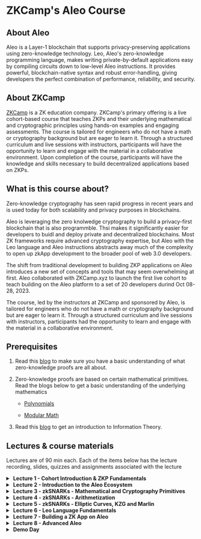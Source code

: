 # ZKCamp's Aleo Course

## About Aleo
Aleo is a Layer-1 blockchain that supports privacy-preserving applications using zero-knowledge technology. Leo, Aleo's zero-knowledge programming language, makes writing private-by-default applications easy by compiling circuits down to low-level Aleo instructions. It provides powerful, blockchain-native syntax and robust error-handling, giving developers the perfect combination of performance, reliability, and security.

## About ZKCamp
[ZKCamp](www.zkcamp.xyz) is a ZK education company. ZKCamp's primary offering is a live cohort-based course that teaches ZKPs and their underlying mathematical and cryptographic principles using hands-on examples and engaging assessments. The course is tailored for engineers who do not have a math or cryptography background but are eager to learn it. Through a structured curriculum and live sessions with instructors, participants will have the opportunity to learn and engage with the material in a collaborative environment. Upon completion of the course, participants will have the knowledge and skills necessary to build decentralized applications based on ZKPs.


## What is this course about?

Zero-knowledge cryptography has seen rapid progress in recent years and is used today for both scalability and privacy purposes in blockchains.

Aleo is leveraging the zero knolwedge cryptography to build a privacy-first blockchain that is also programmble. Thsi makes it significantly easier for developers to buidl and deploy private and decentralized blockchains.
Most ZK frameworks require advanced cryptography expertise, but Aleo with the Leo language and Aleo instructions abstracts away much of the complexity to open up zkApp development to the broader pool of web 3.0 developers.

The shift from traditional development to building ZKP applications on Aleo introduces a new set of concepts and tools that may seem overwhelming at first. Aleo collaborated with ZKCamp.xyz to launch the first live cohort to teach building on the Aleo platform to a set of 20 developers durind Oct 08-28, 2023. 

 The course, led by the instructors at ZKCamp and sponsored by Aleo, is tailored for engineers who do not have a math or cryptography background but are eager to learn it. Through a structured curriculum and live sessions with instructors, participants had the opportunity to learn and engage with the material in a collaborative environment. 

## Prerequisites

1. Read this [blog](https://www.zkcamp.xyz/blog/what-is-a-zkp-anyway) to make sure you have a basic understanding of what zero-knowledge proofs are all about.
2. Zero-knowledge proofs are based on certain mathematical primitives. Read the blogs below to get a basic understanding of the underlying mathematics

    * [Polynomials](https://www.zkcamp.xyz/blog/you-cant-understand-zkps-without-understanding-polynomials)

    * [Modular Math](https://www.zkcamp.xyz/blog/why-we-use-modular-math-for-zero-knowledge-proofs)

3. Read this [blog](https://www.zkcamp.xyz/blog/information-theory) to get an introduction to Information Theory.


## Lectures & course materials
Lectures are of 90 min each. Each of the items below has the lecture recording, slides, quizzes and assignments associated with the lecture

<details>
<summary><b>&nbsp;Lecture 1 - Cohort Introduction & ZKP Fundamentals</b></summary>
<br/>
The first lecture reviews the curriculum and covers some of the Zero-Knowledge Proofs fundamentals that will be useful for future lectures. The lecture ends with a meet and greet session amongst the ZKCampers in the cohort.

<br/>
<li><a href = "https://drive.google.com/file/d/18bdm2DZHROAq2s4S7cdjySC3DI-S4WbQ/view?usp=sharing">Recording</a></li>
<li><a href = "https://drive.google.com/file/d/1Himv0ABiYFoOroX75EBxonc9l3MhRN-I/view?usp=sharing">Slides</a></li>
<li><a href = "https://rose-fedora-226.notion.site/ZKP-Fundamentals-Quiz-d26816a306ba4e99ae88ad25a6482fcd?pvs=4">ZKP Fundamentals Quiz</a></li>
</details>

<details>
<summary><b>&nbsp;Lecture 2 - Introduction to the Aleo Ecosystem</b></summary>
<br/>
In this lecture, Caleb Curry, from developer relations at Aleo, provides an introduction to the Aleo ecosystem. The lecture touches upon Aleo's core features, its emphasis on privacy, and its utilization of zkSNARKs. The lecture also explores how zero-knowledge proofs are employed within Aleo by diving into the architecture of the platform.

<br/>
<li><a href = "https://drive.google.com/file/d/1eJFaHUrkzSnwm6b7HAOSc8iB4Nclnnaf/view?usp=sharing">Recording</a></li>
<li><a href = "https://drive.google.com/file/d/1BjdihKqeFXCBMo0t4bS6maBZAhrLhgUb/view?usp=sharing">Slides</a></li>
<li><a href = "https://rose-fedora-226.notion.site/Aleo-Fundamentals-Quiz-870f3c9fc9f04845b84be6c9d3fbbc92?pvs=4">Aleo Fundamentals Quiz</a></li>
</details>

<details>
<summary><b>&nbsp;Lecture 3 - zkSNARKs - Mathematical and Cryptography Primitives</b></summary>
<br/>
This and the next 2 lectures focus on zkSNARKs, the building blocks of the Aleo blockchain. In this lecture, students are introduced to the mathematical and cryptographic primitives that are essential for understanding how zkSNARKs word under the hood. The lectures starts by explanining the anatomy of a zkSNARK system and dives deeper into Polynomials and their properties that are useful in context of the zkSNARK systems. The last topic covered is Finite Field arithmetic and its usefulness in building cryptograhpic systems in general and zkSNARK systems in particular.

<br/>
<li><a href = "https://drive.google.com/file/d/1iJ23MO13lEotLT4LNYWU0a0HpGrMD0N9/view?usp=sharing">Recording</a></li>
<li><a href = "https://drive.google.com/file/d/1foKxWcKaOZUtebA6jUyDGq4nzQXUaiI2/view?usp=sharing">Slides</a></li>
<li><a href = "https://tarry-spur-32f.notion.site/Polynomials-Quiz-0ca8a325759b44b293a0234b5070b36e?pvs=4">Polynomials Quiz</a></li>
<li><a href = "https://rose-fedora-226.notion.site/Modular-Arithmetic-Quiz-ef788ad032e0404c907abb0f2d6c8740">Modular Math Quiz</a></li>
<li><a href = "https://github.com/ZKCamp/aleo-lagrange-assignment/tree/main">Lagrange Polynomial Assignment</a></li>
<li><a href = "https://github.com/ZKCamp/aleo-lagrange-assignment/tree/solution">Lagrange Polynomial Assignment Solution</a></li>

</details>

<details>
<summary><b>&nbsp;Lecture 4 - zkSNARKs - Arithmetization</b></summary>
<br/>
Arithmetization is the technique by which high level programs are converted into a system of mathematical constraints using polynomials. In this lecture, we look at various steps in Arithmetization of programs and deep dive into the R1CS Arithmetization technique used by the zkSNARK proof system used by Aleo. We conclude the lectue by taking a pen and paper example to understand Arithemtization at an implementation level.

<br/>
<li><a href = "https://drive.google.com/file/d/1d2VJm6UdcIf3ZkadKUcU7TiZZy1zqsXP/view?usp=sharing">Recording</a></li>
<li><a href = "https://drive.google.com/file/d/1a_j2fCnnaBy0Y7lwMLkqkus-wTylwW1R/view?usp=sharing">Slides</a></li>
<li><a href = "https://gist.github.com/shubham-kanodia/dc9590531a3df230fc8063e499443932">Arithmetization example from lecture</a></li>
<li><a href = "https://rose-fedora-226.notion.site/Arithmetization-Quiz-e2edb41563e345f9b594fb13f72ddba7">Arithmetization Quiz</a></li>
<li><a href = "https://github.com/ZKCamp/aleo-qap-assignment">Arithmetization Assignment</a></li>
<li><a href = "https://github.com/ZKCamp/aleo-qap-assignment/tree/solution">Arithmetization Assignment Solution</a></li>

</details>

<details>
<summary><b>&nbsp;Lecture 5 - zkSNARKs - Elliptic Curves, KZG and Marlin</b></summary>
<br/>
<br/>
<li><a href = "https://drive.google.com/file/d/1SeTvO3qCHXnst9kSVKldHMLR581wi2XB/view?usp=sharing">Recording</a></li>
<li><a href = "https://drive.google.com/file/d/1asUU8VJL6mNvw7q_xBs70ncTWyj5uya4/view?usp=sharing">Slides</a></li>
<li><a href = "https://rose-fedora-226.notion.site/Elliptic-Curves-Quiz-6fc3b5b6b2c443d184646957b6a879c0">Elliptic Curves Quiz</a></li>
</details>

<details>
<summary><b>&nbsp;Lecture 6 - Leo Language Fundamentals</b></summary>
<br/>
<br/>
<li><a href = "https://drive.google.com/file/d/11wA3RjEk97eOpGlNGQ9zXpyjmmOG5TKJ/view?usp=sharing">Recording</a></li>
<li><a href = "https://drive.google.com/file/d/1XTzaZhWZ5iTY5laTZ-aD34bs6cXoYWR8/view?usp=sharing">Slides</a></li>
<li><a href = "https://github.com/ZKCamp/aleo-store-assignment">Store Assignment</a></li>
<li><a href = "https://github.com/ZKCamp/aleo-store-assignment/blob/solution/src/main.leo">Store Assignment Solution</a></li>
</details>

<details>
<summary><b>&nbsp;Lecture 7 - Building a ZK App on Aleo</b></summary>
<br/>
<br/>
<li><a href = "https://drive.google.com/file/d/1Oo5zYddYOTuAEu4KOxkXmTacRTYkSmxC/view?usp=sharing">Recording</a></li>
<li><a href = "https://drive.google.com/file/d/1yqESYb5QlUI4i25JcdthQXAmHfoWnTXu/view?usp=sharing">Slides</a></li>
</details>

<details>
<summary><b>&nbsp;Lecture 8 - Advanced Aleo</b></summary>
<br/>
<br/>
<li><a href = "https://drive.google.com/file/d/1stEtHt-HsrFx3TNFNzfPqwbaa5tylGio/view?usp=sharing">Recording</a></li>
<li><a href = "https://drive.google.com/file/d/1fm0Z6fdZC2PFr-3YJIQ_qZI3ADqGPq_T/view?usp=sharing">Slides</a></li>
</details>

<details>
<summary><b>&nbsp;Demo Day</b></summary>
<br/>
<br/>
<li><a href = "https://drive.google.com/file/d/1PhWL5vqLINHvFdoprDBeWE-yPCMfyKXU/view?usp=sharing">Recording</a></li>
</details>


<br/>
